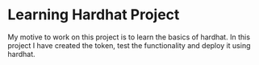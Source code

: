 # Learning Hardhat Project

My motive to work on this project is to learn the basics of hardhat. In this project I have created the token, test the functionality and deploy it using hardhat.


